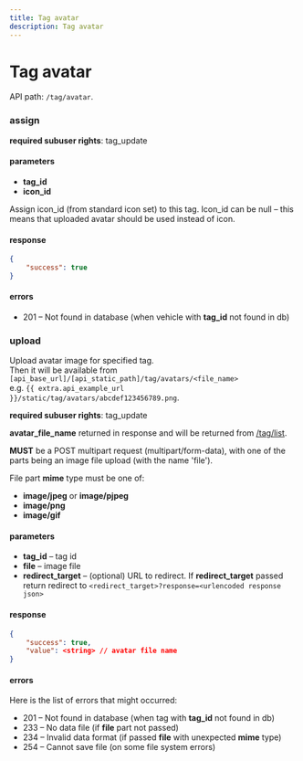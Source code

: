 ```yaml
---
title: Tag avatar
description: Tag avatar
---
```


# Tag avatar

API path: `/tag/avatar`.


### assign

**required subuser rights**: tag_update

#### parameters

* **tag_id**
* **icon_id**

Assign icon_id (from standard icon set) to this tag. Icon_id can be null – this means that uploaded avatar should be used instead of icon.

#### response

```json
{
    "success": true
}
```

#### errors

* 201 – Not found in database (when vehicle with **tag_id** not found in db)



### upload

Upload avatar image for specified tag.<br>
Then it will be available from `[api_base_url]/[api_static_path]/tag/avatars/<file_name>`<br>
e.g. `{{ extra.api_example_url }}/static/tag/avatars/abcdef123456789.png`.

**required subuser rights**: tag_update

**avatar_file_name** returned in response and will be returned from [/tag/list](index.md#list).

**MUST** be a POST multipart request (multipart/form-data), with one of the parts being an image file upload (with the name 'file').

File part **mime** type must be one of:

*   **image/jpeg** or **image/pjpeg**
*   **image/png**
*   **image/gif**

#### parameters

*   **tag_id** – tag id
*   **file** – image file
*   **redirect_target** – (optional) URL to redirect. If **redirect_target** passed return redirect to `<redirect_target>?response=<urlencoded response json>`

#### response

```json
{
    "success": true,
    "value": <string> // avatar file name
}
```

#### errors

Here is the list of errors that might occurred:

*   201 – Not found in database (when tag with **tag_id** not found in db)
*   233 – No data file (if **file** part not passed)
*   234 – Invalid data format (if passed **file** with unexpected **mime** type)
*   254 – Cannot save file (on some file system errors)
